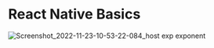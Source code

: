 # React Native Basics
 
 ![Screenshot_2022-11-23-10-53-22-084_host exp exponent](https://user-images.githubusercontent.com/56751643/203473110-b7b32ffc-5be0-4c37-96c5-87bb4c04bd04.jpg)


